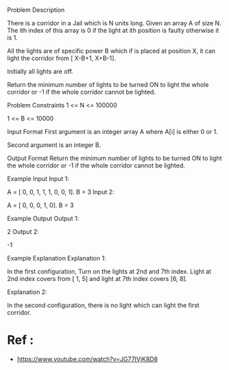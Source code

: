 Problem Description
 
 

There is a corridor in a Jail which is N units long. Given an array A of size N. The ith index of this array is 0 if the light at ith position is faulty otherwise it is 1.

All the lights are of specific power B which if is placed at position X, it can light the corridor from [ X-B+1, X+B-1].

Initially all lights are off.

Return the minimum number of lights to be turned ON to light the whole corridor or -1 if the whole corridor cannot be lighted.



Problem Constraints
1 <= N <= 100000

1 <= B <= 10000



Input Format
First argument is an integer array A where A[i] is either 0 or 1.

Second argument is an integer B.



Output Format
Return the minimum number of lights to be turned ON to light the whole corridor or -1 if the whole corridor cannot be lighted.


Example Input
Input 1:

A = [ 0, 0, 1, 1, 1, 0, 0, 1].
B = 3
Input 2:

A = [ 0, 0, 0, 1, 0].
B = 3


Example Output
Output 1:

2
Output 2:

-1


Example Explanation
Explanation 1:

In the first configuration, Turn on the lights at 2nd and 7th index. Light at 2nd index covers from [ 1, 5] and light at 7th index covers [6, 8].



Explanation 2:

In the second configuration, there is no light which can light the first corridor.


# Ref : 
- https://www.youtube.com/watch?v=JG77IVjK8D8